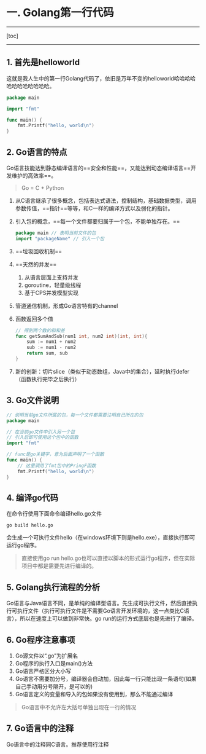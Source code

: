 # 一. Golang第一行代码

-----

[toc]

-----

## 1. 首先是helloworld

​这就是我人生中的第一行Golang代码了，依旧是万年不变的helloworld哈哈哈哈哈哈哈哈哈哈哈哈。

```go
package main

import "fmt"

func main() {
    fmt.Printf("hello, world\n")
}
```

## 2. Go语言的特点

​Go语言技能达到静态编译语言的==安全和性能==，又能达到动态编译语言==开发维护的高效率==。

> Go = C + Python

1. 从C语言继承了很多概念，包括表达式语法，控制结构，基础数据类型，调用参数传值，==指针==等等，和C一样的编译方式以及弱化的指针。

2. 引入包的概念，==每一个文件都要归属于一个包，不能单独存在。==

    ```go
    package main // 表明当前文件的包
    import "packageName" // 引入一个包
    ```

3. ==垃圾回收机制==

4. ==天然的并发==

    1. 从语言层面上支持并发
    2. goroutine，轻量级线程
    3. 基于CPS并发模型实现

5. 管道通信机制，形成Go语言特有的channel

6. 函数返回多个值

    ```go
    // 得到两个数的和和差
    func getSumAndSub(num1 int, num2 int)(int, int){
        sum := num1 + num2
        sub := num1 - num2
        return sum, sub
    }
    ```

7. 新的创新：切片slice（类似于动态数组，Java中的集合），延时执行defer（函数执行完毕之后执行）

## 3. Go文件说明

```go
// 说明当前go文件所属的包，每一个文件都需要注明自己所在的包
package main

// 在当前go文件中引入另一个包
// 引入后即可使用这个包中的函数
import "fmt"

// func是go关键字，意为后面声明了一个函数
func main() {
    // 这里调用了fmt包中的PringF函数
    fmt.Printf("hello, world\n")
}
```

## 4. 编译go代码

​在命令行使用下面命令编译hello.go文件

```shell
go build hello.go
```

​会生成一个可执行文件hello（在windows环境下则是hello.exe），直接执行即可运行go程序。

> 直接使用go run hello.go也可以直接以脚本的形式运行go程序，但在实际项目中都是需要先进行编译的。

## 5. Golang执行流程的分析

​Go语言与Java语言不同，是单纯的编译型语言。先生成可执行文件，然后直接执行可执行文件（执行可执行文件是不需要Go语言开发环境的，这一点类比C语言），所以在速度上可以做到非常快。go run的运行方式底层也是先进行了编译。

## 6. Go程序注意事项

1. Go源文件以“.go”为扩展名
2. Go程序的执行入口是main()方法
3. Go语言严格区分大小写
4. Go语言不需要加分号，编译器会自动加，因此每一行只能出现一条语句(如果自己手动用分号隔开，是可以的)
5. Go语言定义的变量和导入的包如果没有使用到，那么不能通过编译

> Go语言中不允许左大括号单独出现在一行的情况

## 7. Go语言中的注释

​Go语言中的注释同C语言。推荐使用行注释
